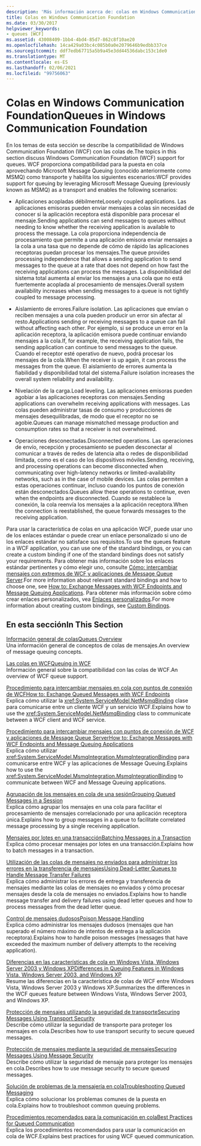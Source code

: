 ```yaml
---
description: 'Más información acerca de: colas en Windows Communication Foundation'
title: Colas en Windows Communication Foundation
ms.date: 03/30/2017
helpviewer_keywords:
- queues [WCF]
ms.assetid: 43008409-1bb4-4bd4-85d7-862c8f10ae20
ms.openlocfilehash: 14ca429a03bc4c085b0a0e2079646b9edbb337ce
ms.sourcegitcommit: ddf7edb67715a5b9a45e3dd44536dabc153c1de0
ms.translationtype: MT
ms.contentlocale: es-ES
ms.lasthandoff: 02/06/2021
ms.locfileid: "99756063"
---
```

# <a name="queues-in-windows-communication-foundation"></a><span data-ttu-id="eeaff-103">Colas en Windows Communication Foundation</span><span class="sxs-lookup"><span data-stu-id="eeaff-103">Queues in Windows Communication Foundation</span></span>

<span data-ttu-id="eeaff-104">En los temas de esta sección se describe la compatibilidad de Windows Communication Foundation (WCF) con las colas de.</span><span class="sxs-lookup"><span data-stu-id="eeaff-104">The topics in this section discuss Windows Communication Foundation (WCF) support for queues.</span></span> <span data-ttu-id="eeaff-105">WCF proporciona compatibilidad para la puesta en cola aprovechando Microsoft Message Queuing (conocido anteriormente como MSMQ) como transporte y habilita los siguientes escenarios:</span><span class="sxs-lookup"><span data-stu-id="eeaff-105">WCF provides support for queuing by leveraging Microsoft Message Queuing (previously known as MSMQ) as a transport and enables the following scenarios:</span></span>  
  
- <span data-ttu-id="eeaff-106">Aplicaciones acopladas débilmente</span><span class="sxs-lookup"><span data-stu-id="eeaff-106">Loosely coupled applications.</span></span> <span data-ttu-id="eeaff-107">Las aplicaciones emisoras pueden enviar mensajes a colas sin necesidad de conocer si la aplicación receptora está disponible para procesar el mensaje.</span><span class="sxs-lookup"><span data-stu-id="eeaff-107">Sending applications can send messages to queues without needing to know whether the receiving application is available to process the message.</span></span> <span data-ttu-id="eeaff-108">La cola proporciona independencia de procesamiento que permite a una aplicación emisora enviar mensajes a la cola a una tasa que no depende de cómo de rápido las aplicaciones receptoras puedan procesar los mensajes.</span><span class="sxs-lookup"><span data-stu-id="eeaff-108">The queue provides processing independence that allows a sending application to send messages to the queue at a rate that does not depend on how fast the receiving applications can process the messages.</span></span> <span data-ttu-id="eeaff-109">La disponibilidad del sistema total aumenta al enviar los mensajes a una cola que no está fuertemente acoplada al procesamiento de mensajes.</span><span class="sxs-lookup"><span data-stu-id="eeaff-109">Overall system availability increases when sending messages to a queue is not tightly coupled to message processing.</span></span>  
  
- <span data-ttu-id="eeaff-110">Aislamiento de errores.</span><span class="sxs-lookup"><span data-stu-id="eeaff-110">Failure isolation.</span></span> <span data-ttu-id="eeaff-111">Las aplicaciones que envían o reciben mensajes a una cola pueden producir un error sin afectar al resto.</span><span class="sxs-lookup"><span data-stu-id="eeaff-111">Applications sending or receiving messages to a queue can fail without affecting each other.</span></span> <span data-ttu-id="eeaff-112">Por ejemplo, si se produce un error en la aplicación receptora, la aplicación emisora puede continuar enviando mensajes a la cola.</span><span class="sxs-lookup"><span data-stu-id="eeaff-112">If, for example, the receiving application fails, the sending application can continue to send messages to the queue.</span></span> <span data-ttu-id="eeaff-113">Cuando el receptor esté operativo de nuevo, podrá procesar los mensajes de la cola.</span><span class="sxs-lookup"><span data-stu-id="eeaff-113">When the receiver is up again, it can process the messages from the queue.</span></span> <span data-ttu-id="eeaff-114">El aislamiento de errores aumenta la fiabilidad y disponibilidad total del sistema.</span><span class="sxs-lookup"><span data-stu-id="eeaff-114">Failure isolation increases the overall system reliability and availability.</span></span>  
  
- <span data-ttu-id="eeaff-115">Nivelación de la carga.</span><span class="sxs-lookup"><span data-stu-id="eeaff-115">Load leveling.</span></span> <span data-ttu-id="eeaff-116">Las aplicaciones emisoras pueden agobiar a las aplicaciones receptoras con mensajes.</span><span class="sxs-lookup"><span data-stu-id="eeaff-116">Sending applications can overwhelm receiving applications with messages.</span></span> <span data-ttu-id="eeaff-117">Las colas pueden administrar tasas de consumo y producciones de mensajes desequilibradas, de modo que el receptor no se agobie.</span><span class="sxs-lookup"><span data-stu-id="eeaff-117">Queues can manage mismatched message production and consumption rates so that a receiver is not overwhelmed.</span></span>  
  
- <span data-ttu-id="eeaff-118">Operaciones desconectadas.</span><span class="sxs-lookup"><span data-stu-id="eeaff-118">Disconnected operations.</span></span> <span data-ttu-id="eeaff-119">Las operaciones de envío, recepción y procesamiento se pueden desconectar al comunicar a través de redes de latencia alta o redes de disponibilidad limitada, como es el caso de los dispositivos móviles.</span><span class="sxs-lookup"><span data-stu-id="eeaff-119">Sending, receiving, and processing operations can become disconnected when communicating over high-latency networks or limited-availability networks, such as in the case of mobile devices.</span></span> <span data-ttu-id="eeaff-120">Las colas permiten a estas operaciones continuar, incluso cuando los puntos de conexión están desconectados.</span><span class="sxs-lookup"><span data-stu-id="eeaff-120">Queues allow these operations to continue, even when the endpoints are disconnected.</span></span> <span data-ttu-id="eeaff-121">Cuando se restablece la conexión, la cola reenvía los mensajes a la aplicación receptora.</span><span class="sxs-lookup"><span data-stu-id="eeaff-121">When the connection is reestablished, the queue forwards messages to the receiving application.</span></span>  
  
 <span data-ttu-id="eeaff-122">Para usar la característica de colas en una aplicación WCF, puede usar uno de los enlaces estándar o puede crear un enlace personalizado si uno de los enlaces estándar no satisface sus requisitos.</span><span class="sxs-lookup"><span data-stu-id="eeaff-122">To use the queues feature in a WCF application, you can use one of the standard bindings, or you can create a custom binding if one of the standard bindings does not satisfy your requirements.</span></span> <span data-ttu-id="eeaff-123">Para obtener más información sobre los enlaces estándar pertinentes y cómo elegir uno, consulte [Cómo: intercambiar mensajes con extremos de WCF y aplicaciones de Message Queue Server](how-to-exchange-messages-with-wcf-endpoints-and-message-queuing-applications.md).</span><span class="sxs-lookup"><span data-stu-id="eeaff-123">For more information about relevant standard bindings and how to choose one, see [How to: Exchange Messages with WCF Endpoints and Message Queuing Applications](how-to-exchange-messages-with-wcf-endpoints-and-message-queuing-applications.md).</span></span> <span data-ttu-id="eeaff-124">Para obtener más información sobre cómo crear enlaces personalizados, vea [Enlaces personalizados](../extending/custom-bindings.md).</span><span class="sxs-lookup"><span data-stu-id="eeaff-124">For more information about creating custom bindings, see [Custom Bindings](../extending/custom-bindings.md).</span></span>  
  
## <a name="in-this-section"></a><span data-ttu-id="eeaff-125">En esta sección</span><span class="sxs-lookup"><span data-stu-id="eeaff-125">In This Section</span></span>  

 [<span data-ttu-id="eeaff-126">Información general de colas</span><span class="sxs-lookup"><span data-stu-id="eeaff-126">Queues Overview</span></span>](queues-overview.md)  
 <span data-ttu-id="eeaff-127">Una información general de conceptos de colas de mensajes.</span><span class="sxs-lookup"><span data-stu-id="eeaff-127">An overview of message queuing concepts.</span></span>  
  
 [<span data-ttu-id="eeaff-128">Las colas en WCF</span><span class="sxs-lookup"><span data-stu-id="eeaff-128">Queuing in WCF</span></span>](queuing-in-wcf.md)  
 <span data-ttu-id="eeaff-129">Información general sobre la compatibilidad con las colas de WCF.</span><span class="sxs-lookup"><span data-stu-id="eeaff-129">An overview of WCF queue support.</span></span>  
  
 [<span data-ttu-id="eeaff-130">Procedimiento para intercambiar mensajes en cola con puntos de conexión de WCF</span><span class="sxs-lookup"><span data-stu-id="eeaff-130">How to: Exchange Queued Messages with WCF Endpoints</span></span>](how-to-exchange-queued-messages-with-wcf-endpoints.md)  
 <span data-ttu-id="eeaff-131">Explica cómo utilizar la <xref:System.ServiceModel.NetMsmqBinding> clase para comunicarse entre un cliente WCF y un servicio WCF.</span><span class="sxs-lookup"><span data-stu-id="eeaff-131">Explains how to use the <xref:System.ServiceModel.NetMsmqBinding> class to communicate between a WCF client and WCF service.</span></span>  
  
 [<span data-ttu-id="eeaff-132">Procedimiento para intercambiar mensajes con puntos de conexión de WCF y aplicaciones de Message Queue Server</span><span class="sxs-lookup"><span data-stu-id="eeaff-132">How to: Exchange Messages with WCF Endpoints and Message Queuing Applications</span></span>](how-to-exchange-messages-with-wcf-endpoints-and-message-queuing-applications.md)  
 <span data-ttu-id="eeaff-133">Explica cómo utilizar <xref:System.ServiceModel.MsmqIntegration.MsmqIntegrationBinding> para comunicarse entre WCF y las aplicaciones de Message Queuing.</span><span class="sxs-lookup"><span data-stu-id="eeaff-133">Explains how to use the <xref:System.ServiceModel.MsmqIntegration.MsmqIntegrationBinding> to communicate between WCF and Message Queuing applications.</span></span>  
  
 [<span data-ttu-id="eeaff-134">Agrupación de los mensajes en cola de una sesión</span><span class="sxs-lookup"><span data-stu-id="eeaff-134">Grouping Queued Messages in a Session</span></span>](grouping-queued-messages-in-a-session.md)  
 <span data-ttu-id="eeaff-135">Explica cómo agrupar los mensajes en una cola para facilitar el procesamiento de mensajes correlacionado por una aplicación receptora única.</span><span class="sxs-lookup"><span data-stu-id="eeaff-135">Explains how to group messages in a queue to facilitate correlated message processing by a single receiving application.</span></span>  
  
 [<span data-ttu-id="eeaff-136">Mensajes por lotes en una transacción</span><span class="sxs-lookup"><span data-stu-id="eeaff-136">Batching Messages in a Transaction</span></span>](batching-messages-in-a-transaction.md)  
 <span data-ttu-id="eeaff-137">Explica cómo procesar mensajes por lotes en una transacción.</span><span class="sxs-lookup"><span data-stu-id="eeaff-137">Explains how to batch messages in a transaction.</span></span>  
  
 [<span data-ttu-id="eeaff-138">Utilización de las colas de mensajes no enviados para administrar los errores en la transferencia de mensajes</span><span class="sxs-lookup"><span data-stu-id="eeaff-138">Using Dead-Letter Queues to Handle Message Transfer Failures</span></span>](using-dead-letter-queues-to-handle-message-transfer-failures.md)  
 <span data-ttu-id="eeaff-139">Explica cómo administrar los errores de entrega y transferencia de mensajes mediante las colas de mensajes no enviados y cómo procesar mensajes desde la cola de mensajes no enviados.</span><span class="sxs-lookup"><span data-stu-id="eeaff-139">Explains how to handle message transfer and delivery failures using dead letter queues and how to process messages from the dead letter queue.</span></span>  
  
 [<span data-ttu-id="eeaff-140">Control de mensajes dudosos</span><span class="sxs-lookup"><span data-stu-id="eeaff-140">Poison Message Handling</span></span>](poison-message-handling.md)  
 <span data-ttu-id="eeaff-141">Explica cómo administrar los mensajes dudosos (mensajes que han superado el número máximo de intentos de entrega a la aplicación receptora).</span><span class="sxs-lookup"><span data-stu-id="eeaff-141">Explains how to handle poison messages (messages that have exceeded the maximum number of delivery attempts to the receiving application).</span></span>  
  
 [<span data-ttu-id="eeaff-142">Diferencias en las características de cola en Windows Vista, Windows Server 2003 y Windows XP</span><span class="sxs-lookup"><span data-stu-id="eeaff-142">Differences in Queuing Features in Windows Vista, Windows Server 2003, and Windows XP</span></span>](diff-in-queue-in-vista-server-2003-windows-xp.md)  
 <span data-ttu-id="eeaff-143">Resume las diferencias en la característica de colas de WCF entre Windows Vista, Windows Server 2003 y Windows XP.</span><span class="sxs-lookup"><span data-stu-id="eeaff-143">Summarizes the differences in the WCF queues feature between Windows Vista, Windows Server 2003, and Windows XP.</span></span>  
  
 [<span data-ttu-id="eeaff-144">Protección de mensajes utilizando la seguridad de transporte</span><span class="sxs-lookup"><span data-stu-id="eeaff-144">Securing Messages Using Transport Security</span></span>](securing-messages-using-transport-security.md)  
 <span data-ttu-id="eeaff-145">Describe cómo utilizar la seguridad de transporte para proteger los mensajes en cola.</span><span class="sxs-lookup"><span data-stu-id="eeaff-145">Describes how to use transport security to secure queued messages.</span></span>  
  
 [<span data-ttu-id="eeaff-146">Protección de mensajes mediante la seguridad de mensajes</span><span class="sxs-lookup"><span data-stu-id="eeaff-146">Securing Messages Using Message Security</span></span>](securing-messages-using-message-security.md)  
 <span data-ttu-id="eeaff-147">Describe cómo utilizar la seguridad de mensaje para proteger los mensajes en cola.</span><span class="sxs-lookup"><span data-stu-id="eeaff-147">Describes how to use message security to secure queued messages.</span></span>  
  
 [<span data-ttu-id="eeaff-148">Solución de problemas de la mensajería en cola</span><span class="sxs-lookup"><span data-stu-id="eeaff-148">Troubleshooting Queued Messaging</span></span>](troubleshooting-queued-messaging.md)  
 <span data-ttu-id="eeaff-149">Explica cómo solucionar los problemas comunes de la puesta en cola.</span><span class="sxs-lookup"><span data-stu-id="eeaff-149">Explains how to troubleshoot common queuing problems.</span></span>  
  
 [<span data-ttu-id="eeaff-150">Procedimientos recomendados para la comunicación en cola</span><span class="sxs-lookup"><span data-stu-id="eeaff-150">Best Practices for Queued Communication</span></span>](best-practices-for-queued-communication.md)  
 <span data-ttu-id="eeaff-151">Explica los procedimientos recomendados para usar la comunicación en cola de WCF.</span><span class="sxs-lookup"><span data-stu-id="eeaff-151">Explains best practices for using WCF queued communication.</span></span>  
